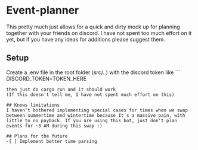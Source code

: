 # Event-planner
This pretty much just allows for a quick and dirty mock up for planning together with your friends on discord. I have not spent too much effort on it yet, but if you have any ideas for additions please suggest them.

## Setup
Create a .env file in the root folder (src/..) with the discord token like ```
DISCORD_TOKEN=TOKEN_HERE
```
then just do cargo run and it should work
(If this doesn't tell me, I have not spent much effort on this)

## Knows limitations
I haven't bothered implementing special cases for times when we swap between summertime and wintertime because It's a massive pain, with little to no payback. If you are using this bot, just don't plan events for ~3 AM during this swap :)

## Plans for the future
-[ ] Implement better time parsing
